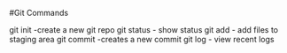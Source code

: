 #Git Commands

git init -create a new git repo
git status  - show status
git add - add files to staging area
git commit -creates a new commit
git log - view recent logs